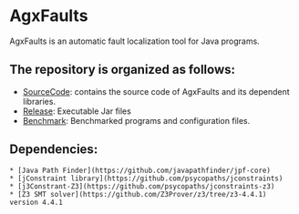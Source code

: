 # AgxFaults
AgxFaults is an automatic fault localization tool for Java programs.

The repository is organized as follows:
----------
  * [SourceCode](./SourceCode/): contains the source code of AgxFaults and its dependent libraries.
  * [Release](./Release/): Executable Jar files
  * [Benchmark](./Benchmark/): Benchmarked programs and configuration files.

Dependencies:
----------
	* [Java Path Finder](https://github.com/javapathfinder/jpf-core)
	* [jConstraint library](https://github.com/psycopaths/jconstraints)
	* [j3Constrant-Z3](https://github.com/psycopaths/jconstraints-z3)
	* [Z3 SMT solver](https://github.com/Z3Prover/z3/tree/z3-4.4.1) version 4.4.1
